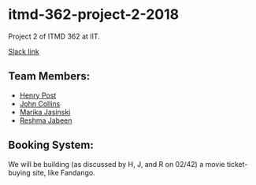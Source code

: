 # itmd-362-project-2-2018
Project 2 of ITMD 362 at IIT.

[Slack link](https://itmd-362.slack.com)

## Team Members:

- [Henry Post](http://henryfbp.me)
- [John Collins](https://jcollins17.github.io/)
- [Marika Jasinski](https://marikajasinski.github.io)
- [Reshma Jabeen](http://reshmajabeen.me)

## Booking System:

We will be building (as discussed by H, J, and R on 02/42) a movie ticket-buying site, like Fandango.
